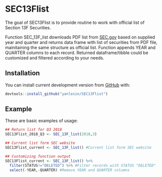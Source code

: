 
<!-- README.md is generated from README.Rmd. Please edit that file -->

# SEC13Flist

The goal of SEC13Flist is to provide routine to work with official list
of Section 13F Securities.

Function SEC\_13F\_list downloads PDF list from
[SEC.gov](https://www.sec.gov/divisions/investment/13flists.htm) based
on supplied year and quarter and returns data frame with list of
securities from PDF file, mainitaining the same structure as official
list. Function appends YEAR and QUARTER columns to each record. Returned
dataframe/tibble could be customized and filtered according to your
needs.

## Installation

You can install current development version from
[GitHub](https://github.com/yanlesin/SEC13Flist) with:

``` r
devtools::install_github("yanlesin/SEC13Flist")
```

## Example

These are basic examples of usage:

``` r
## Return list for Q3 2018
SEC13Flist_2018_Q3 <- SEC_13F_list(2018,3)

## Current list form SEC website
SEC13Flist_current <- SEC_13F_list() #Current list form SEC website

## Customizing function output
SEC13Flist_current <- SEC_13F_list() %>% 
  filter(STATUS!="DELETED") %>% #Filter records with STATUS "DELETED"
  select(-YEAR,-QUARTER) #Remove YEAR and QUARTER columns
```
